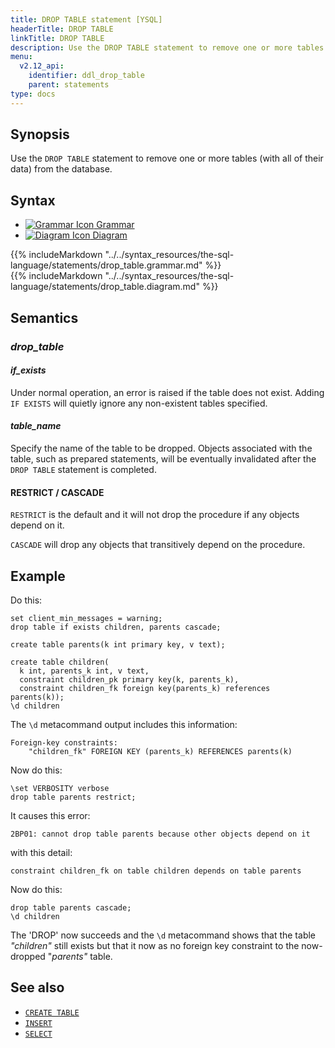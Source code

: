 ```yaml
---
title: DROP TABLE statement [YSQL]
headerTitle: DROP TABLE
linkTitle: DROP TABLE
description: Use the DROP TABLE statement to remove one or more tables (with all of their data) from the database.
menu:
  v2.12_api:
    identifier: ddl_drop_table
    parent: statements
type: docs
---
```


## Synopsis

Use the `DROP TABLE` statement to remove one or more tables (with all of their data) from the database.

## Syntax

<ul class="nav nav-tabs nav-tabs-yb">
  <li >
    <a href="#grammar" class="nav-link active" id="grammar-tab" data-toggle="tab" role="tab" aria-controls="grammar" aria-selected="true">
      <img src="/icons/file-lines.svg" alt="Grammar Icon">
      Grammar
    </a>
  </li>
  <li>
    <a href="#diagram" class="nav-link" id="diagram-tab" data-toggle="tab" role="tab" aria-controls="diagram" aria-selected="false">
      <img src="/icons/diagram.svg" alt="Diagram Icon">
      Diagram
    </a>
  </li>
</ul>

<div class="tab-content">
  <div id="grammar" class="tab-pane fade show active" role="tabpanel" aria-labelledby="grammar-tab">
  {{% includeMarkdown "../../syntax_resources/the-sql-language/statements/drop_table.grammar.md" %}}
  </div>
  <div id="diagram" class="tab-pane fade" role="tabpanel" aria-labelledby="diagram-tab">
  {{% includeMarkdown "../../syntax_resources/the-sql-language/statements/drop_table.diagram.md" %}}
  </div>
</div>

## Semantics

### *drop_table*

#### *if_exists*

Under normal operation, an error is raised if the table does not exist.  Adding `IF EXISTS` will quietly ignore any non-existent tables specified.

#### *table_name*

Specify the name of the table to be dropped. Objects associated with the table, such as prepared statements, will be eventually invalidated after the `DROP TABLE` statement is completed.

#### RESTRICT / CASCADE

`RESTRICT` is the default and it will not drop the procedure if any objects depend on it.

`CASCADE` will drop any objects that transitively depend on the procedure.

## Example

Do this:

```plpgsql
set client_min_messages = warning;
drop table if exists children, parents cascade;

create table parents(k int primary key, v text);

create table children(
  k int, parents_k int, v text,
  constraint children_pk primary key(k, parents_k),
  constraint children_fk foreign key(parents_k) references parents(k));
\d children
```
The `\d` metacommand output includes this information:

```
Foreign-key constraints:
    "children_fk" FOREIGN KEY (parents_k) REFERENCES parents(k)
```
Now do this:

```plpgsql
\set VERBOSITY verbose
drop table parents restrict;
```

It causes this error:

```
2BP01: cannot drop table parents because other objects depend on it
```

with this detail:

```
constraint children_fk on table children depends on table parents
```

Now do this:

```plpgsql
drop table parents cascade;
\d children
```

The 'DROP' now succeeds and the `\d` metacommand shows that the table _"children"_ still exists but that it now as no foreign key constraint to the now-dropped "_parents"_ table.

## See also

- [`CREATE TABLE`](../ddl_create_table)
- [`INSERT`](../dml_insert)
- [`SELECT`](../dml_select)

```

```
